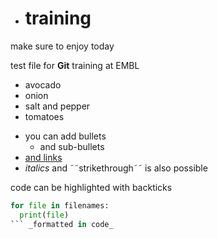 - # training

make sure to enjoy today

test file for **Git** training at EMBL
- avocado
- onion
- salt and pepper
- tomatoes

<!--HTML comment-->

- you can add bullets
  - and sub-bullets
- [and links](https://bio-it.embl.de)
- *italics* and ˜˜strikethrough˜˜ is also possible

code can be highlighted with backticks
```Python
for file in filenames:
  print(file)
``` _formatted in code_


